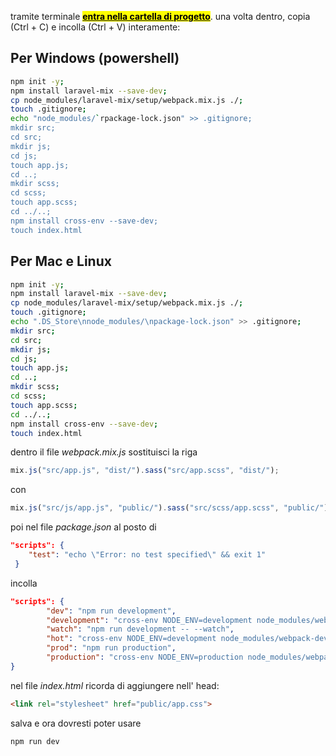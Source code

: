 tramite terminale **<u><mark>entra nella cartella di progetto</mark></u>**. una volta dentro, copia (Ctrl + C) e incolla (Ctrl + V) interamente:

## Per Windows (powershell)
```bash
npm init -y;
npm install laravel-mix --save-dev;
cp node_modules/laravel-mix/setup/webpack.mix.js ./;
touch .gitignore;
echo "node_modules/`rpackage-lock.json" >> .gitignore;
mkdir src;
cd src;
mkdir js;
cd js;
touch app.js;
cd ..;
mkdir scss;
cd scss;
touch app.scss;
cd ../..;
npm install cross-env --save-dev;
touch index.html
```

## Per Mac e Linux 
```bash
npm init -y;
npm install laravel-mix --save-dev;
cp node_modules/laravel-mix/setup/webpack.mix.js ./;
touch .gitignore;
echo ".DS_Store\nnode_modules/\npackage-lock.json" >> .gitignore;
mkdir src;
cd src;
mkdir js;
cd js;
touch app.js;
cd ..;
mkdir scss;
cd scss;
touch app.scss;
cd ../..;
npm install cross-env --save-dev;
touch index.html
```

dentro il file *webpack.mix.js* sostituisci la riga 

```js
mix.js("src/app.js", "dist/").sass("src/app.scss", "dist/");
```

con

```js
mix.js("src/js/app.js", "public/").sass("src/scss/app.scss", "public/");
```

poi nel file *package.json* al posto di

```json
"scripts": {
    "test": "echo \"Error: no test specified\" && exit 1"
 }
```

incolla

```json
"scripts": {
        "dev": "npm run development",
        "development": "cross-env NODE_ENV=development node_modules/webpack/bin/webpack.js --progress --hide-modules --config=node_modules/laravel-mix/setup/webpack.config.js",
        "watch": "npm run development -- --watch",
        "hot": "cross-env NODE_ENV=development node_modules/webpack-dev-server/bin/webpack-dev-server.js --inline --hot --config=node_modules/laravel-mix/setup/webpack.config.js",
        "prod": "npm run production",
        "production": "cross-env NODE_ENV=production node_modules/webpack/bin/webpack.js --no-progress --hide-modules --config=node_modules/laravel-mix/setup/webpack.config.js"
}
```

nel file *index.html* ricorda di aggiungere nell' head:

```html
<link rel="stylesheet" href="public/app.css">
```

salva e ora dovresti poter usare

```bash
npm run dev
```
